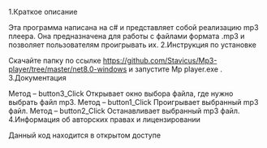 1.Краткое описание 

Эта программа написана на c# и представляет собой реализацию mp3 плеера. Она предназначена для работы с файлами формата .mp3 и позволяет пользователям проигрывать их.
2.Инструкция по установке

Скачайте папку по ссылке https://github.com/Stavicus/Mp3-player/tree/master/net8.0-windows
и запустите Mp player.exe .
3.Документация

Метод – button3_Click
Открывает окно выбора файла, где нужно выбрать файл mp3.
Метод – button1_Click
Проигрывает выбранный mp3 файл.
Метод – button2_Click
Останавливает выбранный mp3 файл.
4.Информация об авторских правах и лицензировании

Данный код находится в открытом доступе
